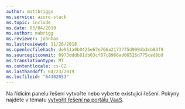 ```yaml
---
author: mattbriggs
ms.service: azure-stack
ms.topic: include
ms.date: 03/04/2019
ms.author: mabrigg
ms.reviewer: johnhas
ms.lastreviewed: 11/26/2018
ms.openlocfilehash: de951a9b0425e67e766a21737f5d999db3cb83f9
ms.sourcegitcommit: 0973dddb81db03cf07c8966ad66526d775ced8b9
ms.translationtype: MT
ms.contentlocale: cs-CZ
ms.lasthandoff: 04/23/2019
ms.locfileid: "64302053"
---
```

Na řídicím panelu řešení vytvořte nebo vyberte existující řešení. Pokyny najdete v tématu [vytvořit řešení na portálu VaaS](../azure-stack-vaas-key-concepts.md#create-a-solution-in-the-vaas-portal).